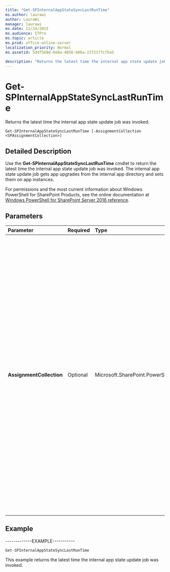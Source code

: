 ```yaml
---
title: "Get-SPInternalAppStateSyncLastRunTime"
ms.author: laurawi
author: LauraWi
manager: laurawi
ms.date: 11/24/2015
ms.audience: ITPro
ms.topic: article
ms.prod: office-online-server
localization_priority: Normal
ms.assetid: 5ddf5b8d-0e8a-4850-b86a-2372177cfba5

description: "Returns the latest time the internal app state update job was invoked."
---
```


# Get-SPInternalAppStateSyncLastRunTime

Returns the latest time the internal app state update job was invoked.
  
```
Get-SPInternalAppStateSyncLastRunTime [-AssignmentCollection <SPAssignmentCollection>]
```

## Detailed Description

Use the **Get-SPInternalAppStateSyncLastRunTime** cmdlet to return the latest time the internal app state update job was invoked. The internal app state update job gets app upgrades from the internal app directory and sets them on app instances. 
  
For permissions and the most current information about Windows PowerShell for SharePoint Products, see the online documentation at [Windows PowerShell for SharePoint Server 2016 reference](https://go.microsoft.com/fwlink/p/?LinkId=671715).
  
## Parameters

|**Parameter**|**Required**|**Type**|**Description**|
|:-----|:-----|:-----|:-----|
|**AssignmentCollection** <br/> |Optional  <br/> |Microsoft.SharePoint.PowerShell.SPAssignmentCollection  <br/> |Manages objects for the purpose of proper disposal. Use of objects, such as **SPWeb** or **SPSite**, can use large amounts of memory and use of these objects in Windows PowerShell scripts requires proper memory management. Using the **SPAssignment** object, you can assign objects to a variable and dispose of the objects after they are needed to free up memory. When **SPWeb**, **SPSite**, or **SPSiteAdministration** objects are used, the objects are automatically disposed of if an assignment collection or the **Global** parameter is not used.  <br/> > [!NOTE]> When the **Global** parameter is used, all objects are contained in the global store. If objects are not immediately used, or disposed of by using the **Stop-SPAssignment** command, an out-of-memory scenario can occur.           |
   
## Example

-------------EXAMPLE-----------
  
```
Get-SPInternalAppStateSyncLastRunTime
```

This example returns the latest time the internal app state update job was invoked.
  

